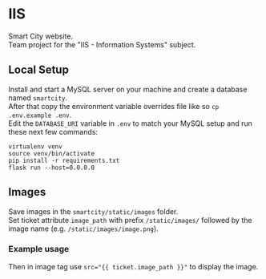 # IIS

Smart City website. \
Team project for the "IIS - Information Systems" subject. 

## Local Setup
Install and start a MySQL server on your machine and create a database named `smartcity`.\
After that copy the environment variable overrides file like so `cp .env.example .env`. \
Edit the `DATABASE_URI` variable in `.env` to match your MySQL setup and run these next few commands:
```shell
virtualenv venv
source venv/bin/activate
pip install -r requirements.txt
flask run --host=0.0.0.0
```

## Images
Save images in the `smartcity/static/images` folder. \
Set ticket attribute `image_path` with prefix `/static/images/` followed by the image name (e.g. `/static/images/image.png`).
### Example usage
Then in image tag use `src="{{ ticket.image_path }}"` to display the image.